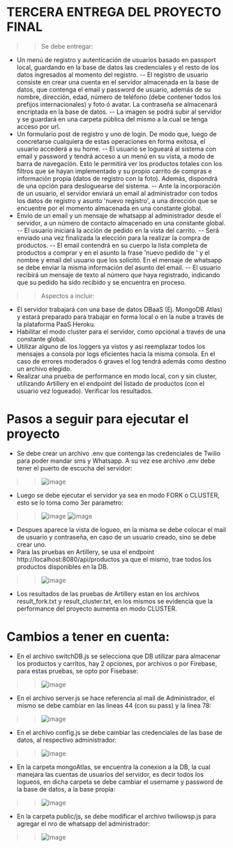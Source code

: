 # TERCERA ENTREGA DEL PROYECTO FINAL
>> Se debe entregar:

- Un menú de registro y autenticación de usuarios basado en passport local, guardando en la base de datos las credenciales y el resto de los datos ingresados al momento del registro.
-- El registro de usuario consiste en crear una cuenta en el servidor almacenada en la base de datos, que contenga el email y password de usuario, además de su nombre, dirección, edad, número de teléfono (debe contener todos los prefijos internacionales) y foto ó avatar. La contraseña se almacenará encriptada en la base de datos.
-- La imagen se podrá subir al servidor y se guardará en una carpeta pública del mismo a la cual se tenga acceso por url.
- Un formulario post de registro y uno de login. De modo que, luego de concretarse cualquiera de estas operaciones en forma exitosa, el usuario accederá a su home.
-- El usuario se logueará al sistema con email y password y tendrá acceso a un menú en su vista, a modo de barra de navegación. Esto le permitirá ver los productos totales con los filtros que se hayan implementado y su propio carrito de compras e información propia (datos de registro con la foto). Además, dispondrá de una opción para desloguearse del sistema.
-- Ante la incorporación de un usuario, el servidor enviará un email al administrador con todos los datos de registro y asunto 'nuevo registro', a una dirección que se encuentre por el momento almacenada en una constante global.
- Envío de un email y un mensaje de whatsapp al administrador desde el servidor, a un número de contacto almacenado en una constante global.
-- El usuario iniciará la acción de pedido en la vista del carrito.
-- Será enviado una vez finalizada la elección para la realizar la compra de productos.
-- El email contendrá en su cuerpo la lista completa de productos a comprar y en el asunto la frase 'nuevo pedido de ' y el nombre y email del usuario que los solicitó. En el mensaje de whatsapp se debe enviar la misma información del asunto del email.
-- El usuario recibirá un mensaje de texto al número que haya registrado, indicando que su pedido ha sido recibido y se encuentra en proceso.

>> Aspectos a incluir:
- El servidor trabajará con una base de datos DBaaS (Ej. MongoDB Atlas) y estará preparado para trabajar en forma local o en la nube a través de la plataforma PaaS Heroku.
- Habilitar el modo cluster para el servidor, como opcional a través de una constante global.
- Utilizar alguno de los loggers ya vistos y así reemplazar todos los mensajes a consola por logs eficientes hacia la misma consola. En el caso de errores moderados ó graves el log tendrá además como destino un archivo elegido.
- Realizar una prueba de performance en modo local, con y sin cluster, utilizando Artillery en el endpoint del listado de productos (con el usuario vez logueado). Verificar los resultados.

# Pasos a seguir para ejecutar el proyecto
-  Se debe crear un archivo .env que contenga las credenciales de Twilio para poder mandar sms y Whatsapp. A su vez ese archivo .env debe tener el puerto de escucha del servidor:
>> ![image](https://github.com/carlosmbelmonte/repoBackend/blob/main/Proyecto_Final/TerceraEntrega/public/imagen/variablesENV.png)
- Luego se debe ejecutar el servidor ya sea en modo FORK o CLUSTER, esto se lo toma como 3er parametro:
>> ![image](https://github.com/carlosmbelmonte/repoBackend/blob/main/Proyecto_Final/TerceraEntrega/public/imagen/modoFORK_00.png)
>> ![image](https://github.com/carlosmbelmonte/repoBackend/blob/main/Proyecto_Final/TerceraEntrega/public/imagen/modoCLUSTER_00.png)
- Despues aparece la vista de logueo, en la misma se debe colocar el mail de usuario y contraseña, en caso de un usuario creado, sino se debe crear uno.
- Para las pruebas en Artillery, se usa el endpoint http://localhost:8080/api/productos ya que el mismo, trae todos los productos disponibles en la DB.
>> ![image](https://github.com/carlosmbelmonte/repoBackend/blob/main/Proyecto_Final/TerceraEntrega/public/imagen/comandosArtillery.png)
- Los resultados de las pruebas de Artillery estan en los archivos result_fork.txt y result_cluster.txt, en los mismos se evidencia que la performance del proyecto aumenta en modo CLUSTER.

# Cambios a tener en cuenta:
- En el archivo switchDB.js se selecciona que DB utilizar para almacenar los productos y carritos, hay 2 opciones, por archivos o por Firebase, para estas pruebas, se opto por Fisebase:
>> ![image](https://github.com/carlosmbelmonte/repoBackend/blob/main/Proyecto_Final/TerceraEntrega/public/imagen/switchDB.png)
- En el archivo server.js se hace referencia al mail de Administrador, el mismo se debe cambiar en las lineas 44 (con su pass) y la linea 78:
>> ![image](https://github.com/carlosmbelmonte/repoBackend/blob/main/Proyecto_Final/TerceraEntrega/public/imagen/server.png)
- En el archivo config.js se debe cambiar las credenciales de las base de datos, al respectivo administrador:
>> ![image](https://github.com/carlosmbelmonte/repoBackend/blob/main/Proyecto_Final/TerceraEntrega/public/imagen/config.png)
- En la carpeta mongoAtlas, se encuentra la conexion a la DB, la cual manejara las cuentas de usuarios del servidor, es decir todos los logueos, en dicha carpeta se debe cambiar el username y password de la base de datos, a la base propia:
>> ![image](https://github.com/carlosmbelmonte/repoBackend/blob/main/Proyecto_Final/TerceraEntrega/public/imagen/controllersdb.png)
- En la carpeta public/js, se debe modificar el archivo twiliowsp.js para agregar el nro de whatsapp del administrador:
>> ![image](https://github.com/carlosmbelmonte/repoBackend/blob/main/Proyecto_Final/TerceraEntrega/public/imagen/twiliowsp.png)
